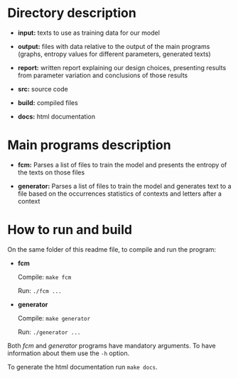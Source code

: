 # Directory description

 - **input:** texts to use as training data for our model

 - **output:** files with data relative to the output of the main programs (graphs,
 entropy values for different parameters, generated texts)

 - **report:** written report explaining our design choices, presenting results from
 parameter variation and conclusions of those results

 - **src:** source code

 - **build:** compiled files
 
 - **docs:** html documentation

# Main programs description

 - **fcm:** Parses a list of files to train the model and
 presents the entropy of the texts on those files
 
 - **generator:** Parses a list of files to train the model and
 generates text to a file based on the occurrences
 statistics of contexts and letters after a context

# How to run and build

On the same folder of this readme file, to compile and run the program:

- **fcm**

  Compile: `make fcm`
  
  Run:     `./fcm ...`
  
- **generator**

  Compile: `make generator`
  
  Run:     `./generator ...`
  
Both *fcm* and *generator* programs have mandatory arguments. To have information
about them use the `-h` option.

To generate the html documentation run `make docs`.
